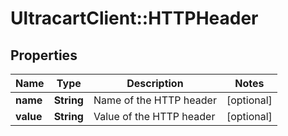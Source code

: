 # UltracartClient::HTTPHeader

## Properties
Name | Type | Description | Notes
------------ | ------------- | ------------- | -------------
**name** | **String** | Name of the HTTP header | [optional] 
**value** | **String** | Value of the HTTP header | [optional] 



